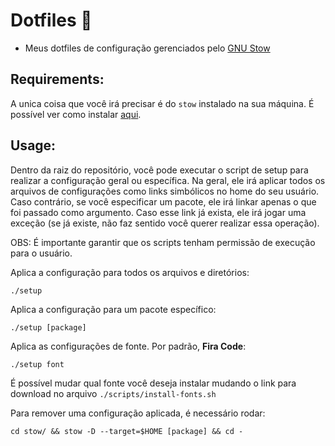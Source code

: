 # Dotfiles :open_file_folder:

- Meus dotfiles de configuração gerenciados pelo [GNU Stow](https://www.gnu.org/software/stow/manual/stow.html)

## Requirements:
A unica coisa que você irá precisar é do `stow` instalado na sua máquina. É possível ver como instalar [aqui](https://github.com/aspiers/stow/blob/master/INSTALL.md).

## Usage:
Dentro da raiz do repositório, você pode executar o script de setup para realizar a configuração geral ou específica. Na geral, ele irá aplicar todos os arquivos de configurações como links simbólicos no home do seu usuário. Caso contrário, se você especificar um pacote, ele irá linkar apenas o que foi passado como argumento. Caso esse link já exista, ele irá jogar uma exceção (se já existe, não faz sentido você querer realizar essa operação).

OBS: É importante garantir que os scripts tenham permissão de execução para o usuário.

Aplica a configuração para todos os arquivos e diretórios:
```
./setup 
```

Aplica a configuração para um pacote específico:
```
./setup [package]
```

Aplica as configurações de fonte. Por padrão, **Fira Code**:
```
./setup font
```

É possível mudar qual fonte você deseja instalar mudando o link para download no arquivo `./scripts/install-fonts.sh`

Para remover uma configuração aplicada, é necessário rodar:
```
cd stow/ && stow -D --target=$HOME [package] && cd -
```

